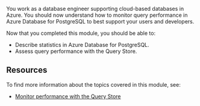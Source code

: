 You work as a database engineer supporting cloud-based databases in Azure. You should now understand how to monitor query performance in Azure Database for PostgreSQL to best support your users and developers.

Now that you completed this module, you should be able to:

- Describe statistics in Azure Database for PostgreSQL.
- Assess query performance with the Query Store.

## Resources

To find more information about the topics covered in this module, see:

- [Monitor performance with the Query Store](/azure/postgresql/concepts-query-store) 

